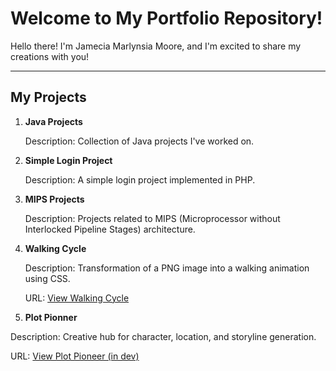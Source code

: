 
# Welcome to My Portfolio Repository!

Hello there! I'm Jamecia Marlynsia Moore, and I'm excited to share my creations with you!

---

## My Projects

1. **Java Projects**
   
   Description: Collection of Java projects I've worked on.
   
2. **Simple Login Project**
   
   Description: A simple login project implemented in PHP.
   
3. **MIPS Projects**
   
   Description: Projects related to MIPS (Microprocessor without Interlocked Pipeline Stages) architecture.
   
4. **Walking Cycle**
   
   Description: Transformation of a PNG image into a walking animation using CSS.
   
   URL: [View Walking Cycle](https://jamecia-portfolio.netlify.app/walking-cycle)

5.  **Plot Pionner**
   
   Description: Creative hub for character, location, and storyline generation.
   
   URL: [View Plot Pioneer (in dev)](https://splendid-marzipan-1f5ffc.netlify.app/)

